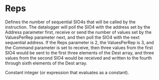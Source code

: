 # Reps

Defines the number of sequential SIO4s that will be called by the instruction. The datalogger will poll the SIO4 with the address set by the Address parameter first, receive or send the number of values set by the ValuesPerRep parameter next, and then poll the SIO4 with the next sequential address. If the Reps parameter is 2, the ValuesPerRep is 3, and the Command parameter is set to receive, then three values from the first SIO4 would be sent to the first three elements of the Dest array, and three values from the second SIO4 would be received and written to the fourth through sixth elements of the Dest array.

Constant integer (or expression that evaluates as a constant).
